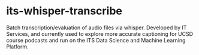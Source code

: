 # its-whisper-transcribe
Batch transcription/evaluation of audio files via whisper. Developed by IT Services, and currently used to explore more accurate captioning for UCSD course podcasts and run on the ITS Data Science and Machine Learning Platform.
